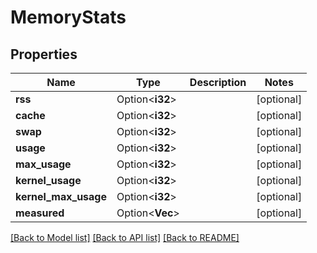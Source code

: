 # MemoryStats

## Properties

Name | Type | Description | Notes
------------ | ------------- | ------------- | -------------
**rss** | Option<**i32**> |  | [optional]
**cache** | Option<**i32**> |  | [optional]
**swap** | Option<**i32**> |  | [optional]
**usage** | Option<**i32**> |  | [optional]
**max_usage** | Option<**i32**> |  | [optional]
**kernel_usage** | Option<**i32**> |  | [optional]
**kernel_max_usage** | Option<**i32**> |  | [optional]
**measured** | Option<**Vec<String>**> |  | [optional]

[[Back to Model list]](../README.md#documentation-for-models) [[Back to API list]](../README.md#documentation-for-api-endpoints) [[Back to README]](../README.md)


